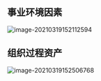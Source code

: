 ## 事业环境因素

![image-20210319152112594](C:/Users/Administrator/AppData/Roaming/Typora/typora-user-images/image-20210319152112594.png)







## 组织过程资产

![image-20210319152506768](C:/Users/Administrator/AppData/Roaming/Typora/typora-user-images/image-20210319152506768.png)













































